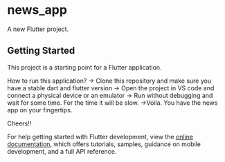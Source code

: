 # news_app

A new Flutter project.

## Getting Started

This project is a starting point for a Flutter application.

How to run this application?
-> Clone this repository and make sure you have a stable dart and flutter version
-> Open the project in VS code and connect a physical device or an emulator
-> Run without debugging and wait for some time. For the time it will be slow.
->Voila. You have the news app on your fingertips.

Cheers!!

For help getting started with Flutter development, view the
[online documentation](https://docs.flutter.dev/), which offers tutorials,
samples, guidance on mobile development, and a full API reference.
